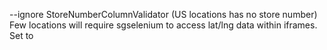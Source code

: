 --ignore StoreNumberColumnValidator (US locations has no store number)
Few locations will require sgselenium to access lat/lng data within iframes. Set to <INACCESSIBLE>
